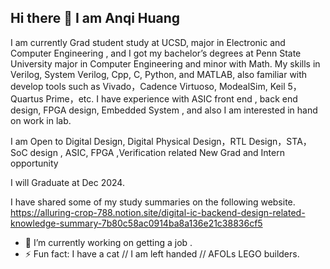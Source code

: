 ## Hi there 👋 I am Anqi Huang ###
I am  currently  Grad student study at UCSD, major in  Electronic and Computer Engineering , and I got my bachelor’s degrees at Penn State University major in Computer Engineering and minor with Math. My skills in Verilog, System Verilog, Cpp, C, Python, and MATLAB, also familiar with develop tools such as Vivado，Cadence Virtuoso, ModealSim, Keil 5，Quartus Prime，etc. I have experience with ASIC front end , back end design,  FPGA design, Embedded System , and also I am interested in hand on work in lab. 

I am Open to Digital Design, Digital Physical Design，RTL Design，STA， SoC design ,  ASIC, FPGA ,Verification related  New Grad and Intern opportunity

I will Graduate at Dec 2024. 

I have shared some of my study summaries on the following website.
https://alluring-crop-788.notion.site/digital-ic-backend-design-related-knowledge-summary-7b80c58ac0914ba8a136e21c38836cf5


- 🔭 I’m currently working on getting a job .
- ⚡ Fun fact: I have a cat // I am left handed // AFOLs LEGO builders.

